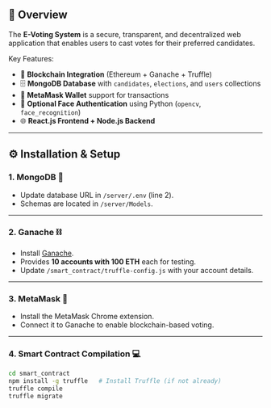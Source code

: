 ## 📖 Overview  
The **E-Voting System** is a secure, transparent, and decentralized web application that enables users to cast votes for their preferred candidates.  

Key Features:  
- 🔗 **Blockchain Integration** (Ethereum + Ganache + Truffle)  
- 🗄️ **MongoDB Database** with `candidates`, `elections`, and `users` collections  
- 🦊 **MetaMask Wallet** support for transactions  
- 🐍 **Optional Face Authentication** using Python (`opencv`, `face_recognition`)  
- 🌐 **React.js Frontend + Node.js Backend**  

---

## ⚙️ Installation & Setup  

### 1. MongoDB 🍃  
- Update database URL in `/server/.env` (line 2).  
- Schemas are located in `/server/Models`.  

---

### 2. Ganache ⛓️  
- Install [Ganache](https://trufflesuite.com/ganache/).  
- Provides **10 accounts with 100 ETH** each for testing.  
- Update `/smart_contract/truffle-config.js` with your account details.  

---

### 3. MetaMask 🦊  
- Install the MetaMask Chrome extension.  
- Connect it to Ganache to enable blockchain-based voting.  

---

### 4. Smart Contract Compilation 💻  
```bash
cd smart_contract
npm install -g truffle   # Install Truffle (if not already)
truffle compile
truffle migrate